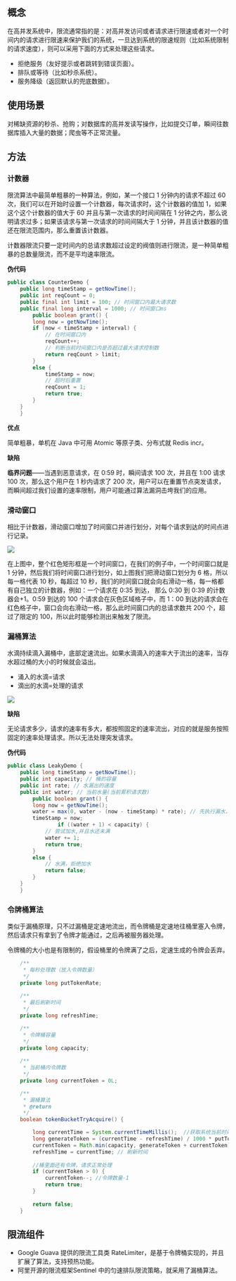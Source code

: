 ## 概念
在高并发系统中，限流通常指的是：对高并发访问或者请求进行限速或者对一个时间内的请求进行限速来保护我们的系统，一旦达到系统的限速规则（比如系统限制的请求速度），则可以采用下面的方式来处理这些请求。

* 拒绝服务（友好提示或者跳转到错误页面）。
* 排队或等待（比如秒杀系统）。
* 服务降级（返回默认的兜底数据）。

## 使用场景

对稀缺资源的秒杀、抢购；对数据库的高并发读写操作，比如提交订单，瞬间往数据库插入大量的数据；爬虫等不正常流量。

## 方法

### 计数器

限流算法中最简单粗暴的一种算法，例如，某一个接口 1 分钟内的请求不超过 60 次，我们可以在开始时设置一个计数器，每次请求时，这个计数器的值加 1，如果这个这个计数器的值大于 60 并且与第一次请求的时间间隔在 1 分钟之内，那么说明请求过多；如果该请求与第一次请求的时间间隔大于 1 分钟，并且该计数器的值还在限流范围内，那么重置该计数器。

计数器限流只要一定时间内的总请求数超过设定的阀值则进行限流，是一种简单粗暴的总数量限流，而不是平均速率限流。

**伪代码**

```java
public class CounterDemo {
    public long timeStamp = getNowTime();
    public int reqCount = 0;
    public final int limit = 100; // 时间窗口内最大请求数
    public final long interval = 1000; // 时间窗口ms
        public boolean grant() {
        long now = getNowTime();
        if (now < timeStamp + interval) {
            // 在时间窗口内
            reqCount++;
            // 判断当前时间窗口内是否超过最大请求控制数
            return reqCount > limit;
        }
        else {
            timeStamp = now;
            // 超时后重置
            reqCount = 1;
            return true;
        }
    }
    }

```

**优点**

   简单粗暴，单机在 Java 中可用 Atomic 等原子类、分布式就 Redis incr。

**缺陷**

   **临界问题**——当遇到恶意请求，在 0:59 时，瞬间请求 100 次，并且在 1:00 请求 100 次，那么这个用户在 1 秒内请求了 200 次，用户可以在重置节点突发请求，而瞬间超过我们设置的速率限制，用户可能通过算法漏洞击垮我们的应用。

### 滑动窗口

相比于计数器，滑动窗口增加了时间窗口并进行划分，对每个请求到达的时间点进行记录。

![](https://static001.geekbang.org/infoq/41/416153fd6b12730cc935cd36e4b2fb23.jpeg?x-oss-process=image/resize,p_80/auto-orient,1)

在上图中，整个红色矩形框是一个时间窗口，在我们的例子中，一个时间窗口就是 1 分钟，然后我们将时间窗口进行划分，如上图我们把滑动窗口划分为 6 格，所以每一格代表 10 秒，每超过 10 秒，我们的时间窗口就会向右滑动一格，每一格都有自己独立的计数器，例如：一个请求在 0:35 到达， 那么 0:30 到 0:39 的计数器会+1。0:59 到达的 100 个请求会在灰色区域格子中，而 1：00 到达的请求会在红色格子中，窗口会向右滑动一格，那么此时间窗口内的总请求数共 200 个，超过了限定的 100，所以此时能够检测出来触发了限流。

### 漏桶算法
水滴持续滴入漏桶中，底部定速流出。如果水滴滴入的速率大于流出的速率，当存水超过桶的大小的时候就会溢出。

* 涌入的水滴=请求
* 滴出的水滴=处理的请求

![](https://img0.baidu.com/it/u=3253200389,897939288&fm=253&fmt=auto&app=138&f=PNG?w=735&h=500)

**缺陷**

   无论请求多少，请求的速率有多大，都按照固定的速率流出，对应的就是服务按照固定的速率处理请求。所以无法处理突发请求。

**伪代码**

```java
public class LeakyDemo {
    public long timeStamp = getNowTime();
    public int capacity; // 桶的容量
    public int rate; // 水漏出的速度
    public int water; // 当前水量(当前累积请求数)
        public boolean grant() {
        long now = getNowTime();
        water = max(0, water - (now - timeStamp) * rate); // 先执行漏水，计算剩余水量
        timeStamp = now;
                if ((water + 1) < capacity) {
            // 尝试加水,并且水还未满
            water += 1;
            return true;
        }
        else {
            // 水满，拒绝加水
            return false;
        }
    }
    }
```
### 令牌桶算法

类似于漏桶原理，只不过漏桶是定速地流出，而令牌桶是定速地往桶里塞入令牌，然后请求只有拿到了令牌才能通过，之后再被服务器处理。

令牌桶的大小也是有限制的，假设桶里的令牌满了之后，定速生成的令牌会丢弃。

```java
    /**
     * 每秒处理数（放入令牌数量）
     */
    private long putTokenRate;
    
    /**
     * 最后刷新时间
     */
    private long refreshTime;

    /**
     * 令牌桶容量
     */
    private long capacity;
    
    /**
     * 当前桶内令牌数
     */
    private long currentToken = 0L;

    /**
     * 漏桶算法
     * @return
     */
    boolean tokenBucketTryAcquire() {

        long currentTime = System.currentTimeMillis();  //获取系统当前时间
        long generateToken = (currentTime - refreshTime) / 1000 * putTokenRate; //生成的令牌 =(当前时间-上次刷新时间)* 放入令牌的速率
        currentToken = Math.min(capacity, generateToken + currentToken); // 当前令牌数量 = 之前的桶内令牌数量+放入的令牌数量
        refreshTime = currentTime; // 刷新时间
        
        //桶里面还有令牌，请求正常处理
        if (currentToken > 0) {
            currentToken--; //令牌数量-1
            return true;
        }
        
        return false;
    }

```

## 限流组件

* Google Guava 提供的限流工具类 RateLimiter，是基于令牌桶实现的，并且扩展了算法，支持预热功能。
* 阿里开源的限流框架Sentinel 中的匀速排队限流策略，就采用了漏桶算法。


